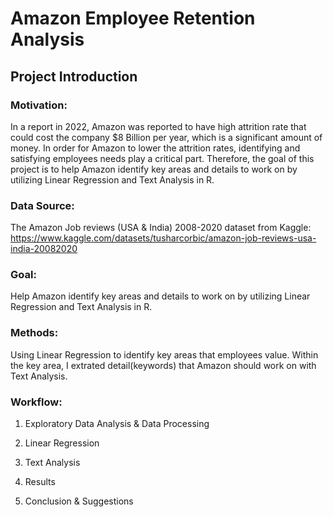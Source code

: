 # Amazon Employee Retention Analysis
## Project Introduction

### Motivation:
In a report in 2022, Amazon was reported to have high attrition rate that could cost the company $8 Billion per year, which is a significant amount of money. In order for Amazon to lower the attrition rates, identifying and satisfying employees needs play a critical part. Therefore, the goal of this project is to help Amazon identify key areas and details to work on by utilizing Linear Regression and Text Analysis in R.

### Data Source:
The Amazon Job reviews (USA & India) 2008-2020 dataset from Kaggle: https://www.kaggle.com/datasets/tusharcorbic/amazon-job-reviews-usa-india-20082020

### Goal:
Help Amazon identify key areas and details to work on by utilizing Linear Regression and Text Analysis in R.

### Methods:
Using Linear Regression to identify key areas that employees value. Within the key area, I extrated detail(keywords) that Amazon should work on with Text Analysis.

### Workflow:

1. Exploratory Data Analysis & Data Processing

2. Linear Regression

3. Text Analysis

4. Results

5. Conclusion & Suggestions
